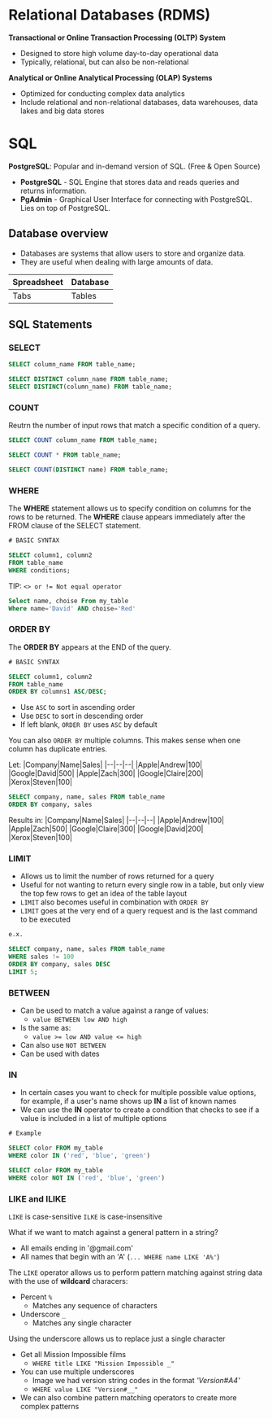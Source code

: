 # Relational Databases (RDMS)

**Transactional or Online Transaction Processing (OLTP) System**
* Designed to store high volume day-to-day operational data
* Typically, relational, but can also be non-relational

**Analytical or Online Analytical Processing (OLAP) Systems**
* Optimized for conducting complex data analytics
* Include relational and non-relational databases, data warehouses, data lakes and big data stores

# SQL
__PostgreSQL__: Popular and in-demand version of SQL. (Free & Open Source)
- **PostgreSQL** - SQL Engine that stores data and reads queries and returns information.
- **PgAdmin** - Graphical User Interface for connecting with PostgreSQL. Lies on top of PostgreSQL.

## Database overview
* Databases are systems that allow users to store and organize data.
* They are useful when dealing with large amounts of data.

| Spreadsheet | Database |
|-------------|----------|
| Tabs | Tables |

## SQL Statements
### SELECT
```SQL
SELECT column_name FROM table_name;

SELECT DISTINCT column_name FROM table_name;
SELECT DISTINCT(column_name) FROM table_name;
```

### COUNT
Reutrn the number of input rows that match a specific condition of a query.

```SQL
SELECT COUNT column_name FROM table_name;

SELECT COUNT * FROM table_name;

SELECT COUNT(DISTINCT name) FROM table_name; 
```


### WHERE
The **WHERE** statement allows us to specify condition on columns for the rows to be returned.
The **WHERE** clause appears immediately after the FROM clause of the SELECT statement.

```SQL
# BASIC SYNTAX

SELECT column1, column2
FROM table_name
WHERE conditions;
```

TIP: `<> or != Not equal operator`

```SQL
Select name, choise From my_table 
Where name='David' AND choise='Red'
```

### ORDER BY
The **ORDER BY**  appears at the END of the query.

```SQL
# BASIC SYNTAX

SELECT column1, column2
FROM table_name
ORDER BY columns1 ASC/DESC;
```

- Use `ASC` to sort in ascending order
- Use `DESC` to sort in descending order
- If left blank, `ORDER BY` uses `ASC` by default

You can also `ORDER BY` multiple columns. This makes sense when one column has duplicate entries.

Let:
|Company|Name|Sales|
|--|--|--|
|Apple|Andrew|100|
|Google|David|500|
|Apple|Zach|300|
|Google|Claire|200|
|Xerox|Steven|100|

```SQL
SELECT company, name, sales FROM table_name
ORDER BY company, sales
```

Results in:
|Company|Name|Sales|
|--|--|--|
|Apple|Andrew|100|
|Apple|Zach|500|
|Google|Claire|300|
|Google|David|200|
|Xerox|Steven|100|

### LIMIT
- Allows us to limit the number of rows returned for a query
- Useful for not wanting to return every single row in a table, but only view the top few rows to get an idea of the table layout
- `LIMIT` also becomes useful in combination with `ORDER BY`
- `LIMIT` goes at the very end of a query request and is the last command to be executed

```SQL
e.x.

SELECT company, name, sales FROM table_name
WHERE sales != 100
ORDER BY company, sales DESC
LIMIT 5;
```

### BETWEEN
- Can be used to match a value against a range of values:
	- `value BETWEEN low AND high`
- Is the same as:
	- `value >= low AND value <= high`
- Can  also use `NOT BETWEEN`
- Can be used with dates

### IN
- In certain cases you want to check for multiple possible value options, for example, if a user's name shows up **IN** a list of known names
- We can use the **IN** operator to create a condition that checks to see if a value is included in a list of multiple options
```SQL
# Example

SELECT color FROM my_table
WHERE color IN ('red', 'blue', 'green')

SELECT color FROM my_table
WHERE color NOT IN ('red', 'blue', 'green')
```

### LIKE and ILIKE
`LIKE` is case-sensitive
`ILKE` is case-insensitive

What if we want to match against a general pattern in a string?
- All emails ending in '@gmail.com'
- All names that begin with an 'A'  (`... WHERE name LIKE 'A%'`)

The `LIKE` operator allows us to perform pattern matching against string data with the use of **wildcard** characers:
- Percent `%`
	- Matches any sequence of characters
- Underscore `_`
	- Matches any single character

Using the underscore allows us to replace just a single character
- Get all Mission Impossible films
	- `WHERE title LIKE "Mission Impossible _"`
- You can use multiple underscores
	- Image we had version string codes in the format  _'Version#A4'_
	- `WHERE value LIKE "Version#__"`
- We can also combine pattern matching operators to create more complex patterns







